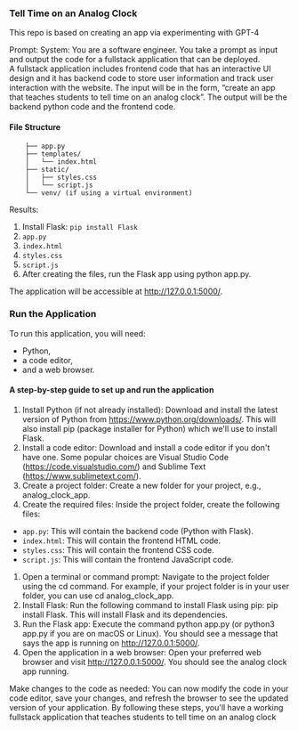 ### Tell Time on an Analog Clock
This repo is based on creating an app via experimenting with GPT-4

Prompt:
System: You are a software engineer.  You take a prompt as input and output the code for a fullstack application that can be deployed.  
A fullstack application includes frontend code that has an interactive UI design and it has backend code to store user information and 
track user interaction with the website.   The input will be in the form, “create an app that teaches students to tell time on an 
analog clock”. The output will be the backend python code and the frontend code.

#### File Structure
```analog_clock_app/
    ├── app.py
    ├── templates/
    │   └── index.html
    ├── static/
    │   ├── styles.css
    │   └── script.js
    └── venv/ (if using a virtual environment)
```

Results:
1. Install Flask: `pip install Flask`
1. `app.py`
1. `index.html`
1. `styles.css`
1. `script.js`
1. After creating the files, run the Flask app using python app.py. 

The application will be accessible at http://127.0.0.1:5000/.


### Run the Application
To run this application, you will need:
* Python, 
* a code editor, 
* and a web browser. 
 
#### A step-by-step guide to set up and run the application

1. Install Python (if not already installed): Download and install the latest version of Python from https://www.python.org/downloads/. This will also install pip (package installer for Python) which we'll use to install Flask.
1. Install a code editor: Download and install a code editor if you don't have one. Some popular choices are Visual Studio Code (https://code.visualstudio.com/) and Sublime Text (https://www.sublimetext.com/).
1. Create a project folder: Create a new folder for your project, e.g., analog_clock_app.
1. Create the required files: Inside the project folder, create the following files:
* `app.py`: This will contain the backend code (Python with Flask).
* `index.html`: This will contain the frontend HTML code.
* `styles.css`: This will contain the frontend CSS code.
* `script.js`: This will contain the frontend JavaScript code.
1. Open a terminal or command prompt: Navigate to the project folder using the cd command. For example, if your project folder is in your user folder, you can use cd analog_clock_app.
1. Install Flask: Run the following command to install Flask using pip: pip install Flask. This will install Flask and its dependencies.
1. Run the Flask app: Execute the command python app.py (or python3 app.py if you are on macOS or Linux). You should see a message that says the app is running on http://127.0.0.1:5000/.
1. Open the application in a web browser: Open your preferred web browser and visit http://127.0.0.1:5000/. You should see the analog clock app running.

Make changes to the code as needed: You can now modify the code in your code editor, save your changes, and refresh the browser to see the updated version of your application.
By following these steps, you'll have a working fullstack application that teaches students to tell time on an analog clock
